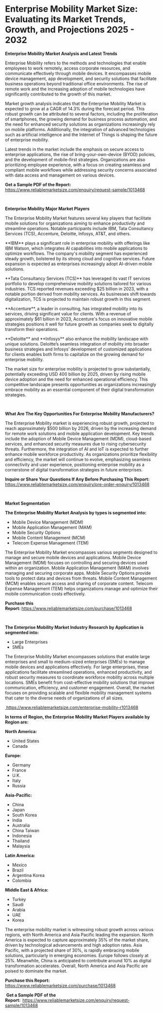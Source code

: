 <p><h1>Enterprise Mobility Market Size: Evaluating its Market Trends, Growth, and Projections 2025 - 2032</h1></p><p><strong>Enterprise Mobility Market Analysis and Latest Trends</strong></p>
<p><p>Enterprise Mobility refers to the methods and technologies that enable employees to work remotely, access corporate resources, and communicate effectively through mobile devices. It encompasses mobile device management, app development, and security solutions that facilitate business operations beyond traditional office environments. The rise of remote work and the increasing adoption of mobile technologies have significantly contributed to the growth of this market.</p><p>Market growth analysis indicates that the Enterprise Mobility Market is expected to grow at a CAGR of 14.3% during the forecast period. This robust growth can be attributed to several factors, including the proliferation of smartphones, the growing demand for business process automation, and the need for enhanced security solutions as organizations increasingly rely on mobile platforms. Additionally, the integration of advanced technologies such as artificial intelligence and the Internet of Things is shaping the future of enterprise mobility.</p><p>Latest trends in the market include the emphasis on secure access to enterprise applications, the rise of bring-your-own-device (BYOD) policies, and the development of mobile-first strategies. Organizations are also prioritizing employee experience, with a focus on creating seamless and compliant mobile workflows while addressing security concerns associated with data access and management on various devices.</p></p>
<p><strong>Get a Sample PDF of the Report:&nbsp;</strong> <a href="https://www.reliablemarketsize.com/enquiry/request-sample/1013468?utm_campaign=3188&utm_medium=2&utm_source=Github&utm_content=ia&utm_term=17042025&utm_id=enterprise-mobility">https://www.reliablemarketsize.com/enquiry/request-sample/1013468</a></p>
<p>&nbsp;</p>
<p><strong>Enterprise Mobility Major Market Players</strong></p>
<p><p>The Enterprise Mobility Market features several key players that facilitate mobile solutions for organizations aiming to enhance productivity and streamline operations. Notable participants include IBM, Tata Consultancy Services (TCS), Accenture, Deloitte, Infosys, AT&T, and others.</p><p>**IBM** plays a significant role in enterprise mobility with offerings like IBM Watson, which integrates AI capabilities into mobile applications to optimize workflows. The company's mobility segment has experienced steady growth, bolstered by its strong cloud and cognitive services. Future expansion is expected as enterprises increasingly adopt AI-driven mobile solutions.</p><p>**Tata Consultancy Services (TCS)** has leveraged its vast IT services portfolio to develop comprehensive mobility solutions tailored for various industries. TCS reported revenues exceeding $25 billion in 2023, with a notable portion derived from mobility services. As businesses shift towards digitalization, TCS is projected to maintain robust growth in this segment.</p><p>**Accenture**, a leader in consulting, has integrated mobility into its services, driving significant value for clients. With a revenue of approximately $61 billion in 2023, Accenture's focus on innovative mobile strategies positions it well for future growth as companies seek to digitally transform their operations.</p><p>**Deloitte** and **Infosys** also enhance the mobility landscape with unique solutions. Deloitte’s seamless integration of mobility into broader business strategies and Infosys’ development of customized applications for clients enables both firms to capitalize on the growing demand for enterprise mobility.</p><p>The market size for enterprise mobility is projected to grow substantially, potentially exceeding USD 400 billion by 2025, driven by rising mobile device adoption and the need for enhanced operational efficiency. This competitive landscape presents opportunities as organizations increasingly embrace mobility as an essential component of their digital transformation strategies.</p></p>
<p>&nbsp;</p>
<p><strong>What Are The Key Opportunities For Enterprise Mobility Manufacturers?</strong></p>
<p><p>The Enterprise Mobility market is experiencing robust growth, projected to reach approximately $500 billion by 2026, driven by the increasing demand for remote work solutions and mobile application development. Key trends include the adoption of Mobile Device Management (MDM), cloud-based services, and enhanced security measures due to rising cybersecurity threats. Furthermore, the integration of AI and IoT is expected to further enhance mobile workforce productivity. As organizations prioritize flexibility and efficiency, the market will continue to evolve, emphasizing seamless connectivity and user experience, positioning enterprise mobility as a cornerstone of digital transformation strategies in future enterprises.</p></p>
<p><strong>Inquire or Share Your Questions If Any Before Purchasing This Report:</strong> <a href="https://www.reliablemarketsize.com/enquiry/pre-order-enquiry/1013468?utm_campaign=3188&utm_medium=2&utm_source=Github&utm_content=ia&utm_term=17042025&utm_id=enterprise-mobility">https://www.reliablemarketsize.com/enquiry/pre-order-enquiry/1013468</a></p>
<p>&nbsp;</p>
<p><strong>Market Segmentation</strong></p>
<p><strong>The Enterprise Mobility Market Analysis by types is segmented into:</strong></p>
<p><ul><li>Mobile Device Management (MDM)</li><li>Mobile Application Management (MAM)</li><li>Mobile Security Options</li><li>Mobile Content Management (MCM)</li><li>Telecom Expense Management (TEM)</li></ul></p>
<p><p>The Enterprise Mobility Market encompasses various segments designed to manage and secure mobile devices and applications. Mobile Device Management (MDM) focuses on controlling and securing devices used within an organization. Mobile Application Management (MAM) involves managing and securing corporate apps. Mobile Security Options provide tools to protect data and devices from threats. Mobile Content Management (MCM) enables secure access and sharing of corporate content. Telecom Expense Management (TEM) helps organizations manage and optimize their mobile communication costs effectively.</p></p>
<p><strong>Purchase this Report:&nbsp;</strong><a href="https://www.reliablemarketsize.com/purchase/1013468?utm_campaign=3188&utm_medium=2&utm_source=Github&utm_content=ia&utm_term=17042025&utm_id=enterprise-mobility">https://www.reliablemarketsize.com/purchase/1013468</a></p>
<p>&nbsp;</p>
<p><strong>The Enterprise Mobility Market Industry Research by Application is segmented into:</strong></p>
<p><ul><li>Large Enterprises</li><li>SMEs</li></ul></p>
<p><p>The Enterprise Mobility Market encompasses solutions that enable large enterprises and small to medium-sized enterprises (SMEs) to manage mobile devices and applications effectively. For large enterprises, these applications facilitate streamlined operations, enhanced productivity, and robust security measures to coordinate workforce mobility across multiple locations. SMEs benefit from cost-effective mobility solutions that improve communication, efficiency, and customer engagement. Overall, the market focuses on providing scalable and flexible mobility management systems that cater to the diverse needs of organizations of all sizes.</p></p>
<p><a href="https://www.reliablemarketsize.com/enterprise-mobility-r1013468?utm_campaign=3188&utm_medium=2&utm_source=Github&utm_content=ia&utm_term=17042025&utm_id=enterprise-mobility">&nbsp;https://www.reliablemarketsize.com/enterprise-mobility-r1013468</a></p>
<p><strong>In terms of Region, the Enterprise Mobility Market Players available by Region are:</strong></p>
<p>
    <p> <strong> North America: </strong>
        <ul>
            <li>United States</li>
            <li>Canada</li>
        </ul>
        </p> 
    <p> <strong> Europe: </strong>
        <ul>
            <li>Germany</li>
            <li>France</li>
            <li>U.K.</li>
            <li>Italy</li>
            <li>Russia</li>
        </ul>
        </p> 
    <p> <strong> Asia-Pacific: </strong>
        <ul>
            <li>China</li>
            <li>Japan</li>
            <li>South Korea</li>
            <li>India</li>
            <li>Australia</li>
            <li>China Taiwan</li>
            <li>Indonesia</li>
            <li>Thailand</li>
            <li>Malaysia</li>
        </ul>
        </p> 
    <p> <strong> Latin America: </strong>
        <ul>
            <li>Mexico</li>
            <li>Brazil</li>
            <li>Argentina Korea</li>
            <li>Colombia</li>
        </ul>
        </p> 
    <p> <strong> Middle East & Africa: </strong>
        <ul>
            <li>Turkey</li>
            <li>Saudi</li>
            <li>Arabia</li>
            <li>UAE</li>
            <li>Korea</li>
        </ul>
    </p>
    </p>
<p><p>The enterprise mobility market is witnessing robust growth across various regions, with North America and Asia Pacific leading the expansion. North America is expected to capture approximately 35% of the market share, driven by technological advancements and high adoption rates. Asia Pacific, with a projected share of 30%, is rapidly embracing mobile solutions, particularly in emerging economies. Europe follows closely at 25%. Meanwhile, China is anticipated to contribute around 10% as digital transformation accelerates. Overall, North America and Asia Pacific are poised to dominate the market.</p></p>
<p><strong>Purchase this Report: </strong><a href="https://www.reliablemarketsize.com/purchase/1013468?utm_campaign=3188&utm_medium=2&utm_source=Github&utm_content=ia&utm_term=17042025&utm_id=enterprise-mobility">https://www.reliablemarketsize.com/purchase/1013468</a></p>
<p>&nbsp;<strong>Get a Sample PDF of the Report:&nbsp;&nbsp;</strong><a href="https://www.reliablemarketsize.com/enquiry/request-sample/1013468?utm_campaign=3188&utm_medium=2&utm_source=Github&utm_content=ia&utm_term=17042025&utm_id=enterprise-mobility">https://www.reliablemarketsize.com/enquiry/request-sample/1013468</a></p>
<p><strong></strong></p>
<p><p></p><p></p><p></p></p>